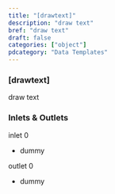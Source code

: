 ```yaml
---
title: "[drawtext]"
description: "draw text"
bref: "draw text"
draft: false
categories: ["object"]
pdcategory: "Data Templates"
---
```


### [drawtext]

draw text

### Inlets & Outlets

inlet 0

 - dummy

outlet 0

 - dummy
 
